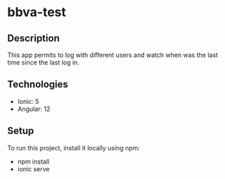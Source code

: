 # bbva-test

## Description
This app permits to log with different users and watch when was the last time since the last log in.
## Technologies
* Ionic: 5
* Angular: 12
## Setup
To run this project, install it locally using npm:
* npm install
* ionic serve
